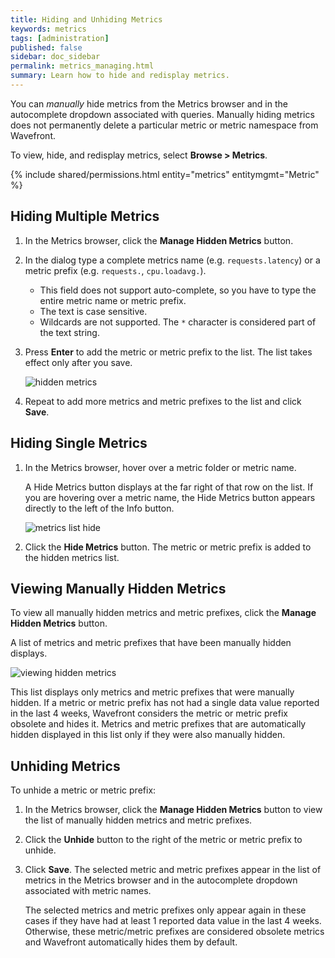 ```yaml
---
title: Hiding and Unhiding Metrics
keywords: metrics
tags: [administration]
published: false
sidebar: doc_sidebar
permalink: metrics_managing.html
summary: Learn how to hide and redisplay metrics.
---
```


You can _manually_ hide metrics from the Metrics browser and in the autocomplete dropdown associated with queries. Manually hiding metrics does not permanently delete a particular metric or metric namespace from Wavefront.

To view, hide, and redisplay metrics, select **Browse > Metrics**.

{% include shared/permissions.html entity="metrics" entitymgmt="Metric" %}

## Hiding Multiple Metrics

1. In the Metrics browser, click the **Manage Hidden Metrics** button.
1. In the dialog type a complete metrics name (e.g. `requests.latency`) or a metric prefix (e.g. `requests.`, `cpu.loadavg.`).

   - This field does not support auto-complete, so you have to type the entire metric name or metric prefix.
   - The text is case sensitive.
   - Wildcards are not supported. The `*` character is considered part of the text string.

1. Press **Enter** to add the metric or metric prefix to the list. The list takes effect only after you save.

   ![hidden metrics](images/viewing_hidden_metrics.png)

1. Repeat to add more metrics and metric prefixes to the list and click **Save**.

## Hiding Single Metrics

1. In the Metrics browser, hover over a metric folder or metric name.

   A Hide Metrics button displays at the far right of that row on the list. If you are hovering over a metric name, the Hide Metrics button appears directly to the left of the Info button.

   ![metrics list hide](images/metrics_list_hide.png)

1. Click the **Hide Metrics** button. The metric or metric prefix is added to the hidden metrics list.

## Viewing Manually Hidden Metrics

To view all manually hidden metrics and metric prefixes, click the **Manage Hidden Metrics** button.

A list of metrics and metric prefixes that have been manually hidden displays.

![viewing hidden metrics](images/viewing_hidden_metrics.png)

This list displays only metrics and metric prefixes that were manually hidden. If a metric or metric prefix has not had a single data value reported in the last 4 weeks, Wavefront considers the metric or metric prefix obsolete and hides it. Metrics and metric prefixes that are automatically hidden displayed in this list only if they were also manually hidden.

## Unhiding Metrics

To unhide a metric or metric prefix:

1. In the Metrics browser, click the **Manage Hidden Metrics** button to view the list of manually hidden metrics and metric prefixes.
1. Click the **Unhide** button to the right of the metric or metric prefix to unhide.
1. Click **Save**.
   The selected metric and metric prefixes appear in the list of metrics in the Metrics browser and in the autocomplete dropdown associated with metric names.

   The selected metrics and metric prefixes only appear again in these cases if they have had at least 1 reported data value in the last 4 weeks. Otherwise, these metric/metric prefixes are considered obsolete metrics and Wavefront automatically hides them by default.
